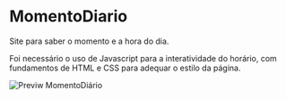 # MomentoDiario
Site para saber o momento e a hora do dia.

Foi necessário o uso de Javascript para a interatividade do horário, com fundamentos de HTML e CSS para adequar o estilo da página.



![Previw MomentoDiário](https://user-images.githubusercontent.com/83287782/198394403-890eeefc-4a7a-4271-8035-1e2e22c0a6eb.png)
